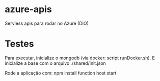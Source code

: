 # azure-apis
Servless apis para rodar no Azure (DIO)

# Testes
Para executar, inicialize o mongodb (via docker: script runDocker.sh).
E inicialize a base com o arquivo ./shared/init.json

Rode a aplicação com:
npm install
function host start

